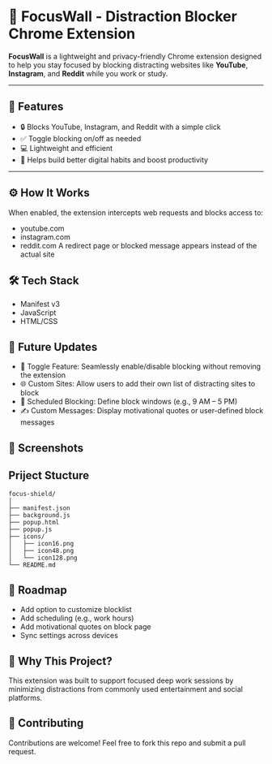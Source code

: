 # 🚫 FocusWall - Distraction Blocker Chrome Extension

**FocusWall** is a lightweight and privacy-friendly Chrome extension designed to help you stay focused by blocking distracting websites like **YouTube**, **Instagram**, and **Reddit** while you work or study.

---

## 🌟 Features

- 🔒 Blocks YouTube, Instagram, and Reddit with a simple click
- ✅ Toggle blocking on/off as needed
- 💻 Lightweight and efficient
- 🧠 Helps build better digital habits and boost productivity

---

## ⚙️ How It Works
When enabled, the extension intercepts web requests and blocks access to:
- youtube.com
- instagram.com
- reddit.com
A redirect page or blocked message appears instead of the actual site

## 🛠️ Tech Stack
- Manifest v3
- JavaScript
- HTML/CSS

## 🚀 Future Updates
- 🔁 Toggle Feature: Seamlessly enable/disable blocking without removing the extension
- 🌐 Custom Sites: Allow users to add their own list of distracting sites to block
- 📆 Scheduled Blocking: Define block windows (e.g., 9 AM – 5 PM)
- ✍️ Custom Messages: Display motivational quotes or user-defined block messages

## 📸 Screenshots

## Priject Stucture
```arduino
focus-shield/
│
├── manifest.json
├── background.js
├── popup.html
├── popup.js
├── icons/
│   ├── icon16.png
│   ├── icon48.png
│   └── icon128.png
└── README.md
```

## 🚀 Roadmap
- Add option to customize blocklist
- Add scheduling (e.g., work hours)
- Add motivational quotes on block page
- Sync settings across devices

## 🧠 Why This Project?
This extension was built to support focused deep work sessions by minimizing distractions from commonly used entertainment and social platforms.

## 🤝 Contributing
Contributions are welcome! Feel free to fork this repo and submit a pull request.
